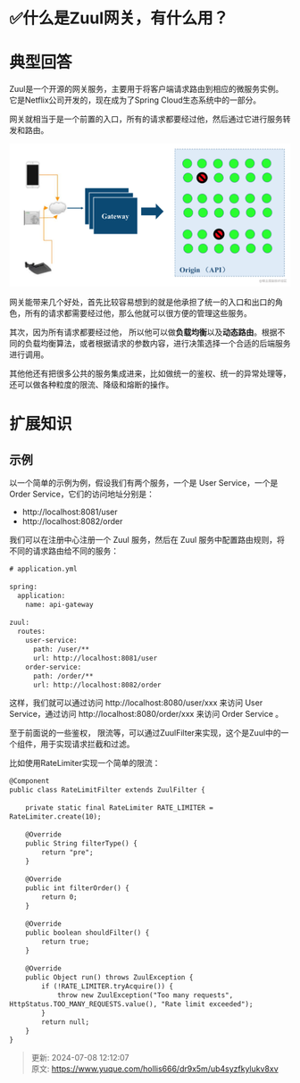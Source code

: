 # ✅什么是Zuul网关，有什么用？

# 典型回答


Zuul是一个开源的网关服务，主要用于将客户端请求路由到相应的微服务实例。它是Netflix公司开发的，现在成为了Spring Cloud生态系统中的一部分。



网关就相当于是一个前置的入口，所有的请求都要经过他，然后通过它进行服务转发和路由。



![1681548771739-ceb1ed3e-47f0-49bb-9dc0-3903123033db.png](./img/sJNiADVPSdNHpgG9/1681548771739-ceb1ed3e-47f0-49bb-9dc0-3903123033db-322998.png)





网关能带来几个好处，首先比较容易想到的就是他承担了统一的入口和出口的角色，所有的请求都需要经过他，那么他就可以很方便的管理这些服务。



其次，因为所有请求都要经过他， 所以他可以做**负载均衡**以及**动态路由**。根据不同的负载均衡算法，或者根据请求的参数内容，进行决策选择一个合适的后端服务进行调用。



其他他还有把很多公共的服务集成进来，比如做统一的鉴权、统一的异常处理等，还可以做各种粒度的限流、降级和熔断的操作。



# 扩展知识


## 示例


以一个简单的示例为例，假设我们有两个服务，一个是 User Service，一个是 Order Service，它们的访问地址分别是：



+  http://localhost:8081/user
+  http://localhost:8082/order



我们可以在注册中心注册一个 Zuul 服务，然后在 Zuul 服务中配置路由规则，将不同的请求路由给不同的服务：



```plain
# application.yml

spring:
  application:
    name: api-gateway

zuul:
  routes:
    user-service:
      path: /user/**
      url: http://localhost:8081/user
    order-service:
      path: /order/**
      url: http://localhost:8082/order

```



这样，我们就可以通过访问 http://localhost:8080/user/xxx 来访问 User Service，通过访问 http://localhost:8080/order/xxx 来访问 Order Service 。



至于前面说的一些鉴权， 限流等，可以通过ZuulFilter来实现，这个是Zuul中的一个组件，用于实现请求拦截和过滤。



比如使用RateLimiter实现一个简单的限流：



```plain
@Component
public class RateLimitFilter extends ZuulFilter {

    private static final RateLimiter RATE_LIMITER = RateLimiter.create(10);

    @Override
    public String filterType() {
        return "pre";
    }

    @Override
    public int filterOrder() {
        return 0;
    }

    @Override
    public boolean shouldFilter() {
        return true;
    }

    @Override
    public Object run() throws ZuulException {
        if (!RATE_LIMITER.tryAcquire()) {
            throw new ZuulException("Too many requests", HttpStatus.TOO_MANY_REQUESTS.value(), "Rate limit exceeded");
        }
        return null;
    }
}

```







> 更新: 2024-07-08 12:12:07  
> 原文: <https://www.yuque.com/hollis666/dr9x5m/ub4syzfkylukv8xv>